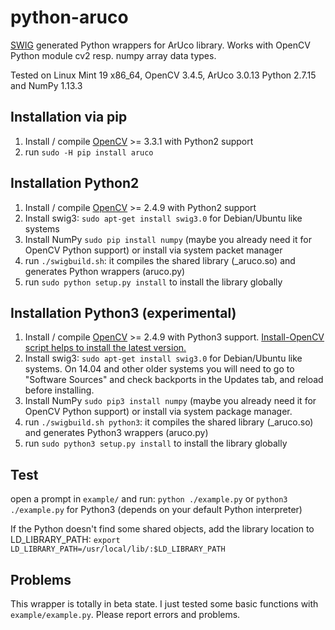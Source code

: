 # python-aruco
[SWIG](http://www.swig.org/) generated Python wrappers for ArUco library.
Works with OpenCV Python module cv2 resp. numpy array data types.

Tested on Linux Mint 19 x86_64, OpenCV 3.4.5, ArUco 3.0.13 Python 2.7.15 and NumPy 1.13.3

Installation via pip
--------------------
1. Install / compile [OpenCV](http://opencv.org/) >= 3.3.1 with Python2 support
2. run `sudo -H pip install aruco`

Installation Python2
--------------------

1. Install / compile [OpenCV](http://opencv.org/) >= 2.4.9 with Python2 support
3. Install swig3: `sudo apt-get install swig3.0` for Debian/Ubuntu like systems
4. Install NumPy `sudo pip install numpy` (maybe you already need it for OpenCV Python support) or install via system packet manager
5. run `./swigbuild.sh`: it compiles the shared library (_aruco.so) and generates Python wrappers (aruco.py)
6. run `sudo python setup.py install` to install the library globally

Installation Python3 (experimental)
-----------------------------------

1. Install / compile [OpenCV](http://opencv.org/) >= 2.4.9 with Python3 support. [Install-OpenCV script helps to install the latest version.](https://github.com/jayrambhia/Install-OpenCV/)
3. Install swig3: `sudo apt-get install swig3.0` for Debian/Ubuntu like systems. On 14.04 and other older systems you will need to go to "Software Sources" and check backports in the Updates tab, and reload before installing.
4. Install NumPy `sudo pip3 install numpy` (maybe you already need it for OpenCV Python support) or install via system package manager.
5. run `./swigbuild.sh python3`: it compiles the shared library (_aruco.so) and generates Python3 wrappers (aruco.py)
6. run `sudo python3 setup.py install` to install the library globally

Test
----

open a prompt in `example/` and run: `python ./example.py` or `python3 ./example.py` for Python3 (depends on your default Python interpreter)

If the Python doesn't find some shared objects, add the library location to LD_LIBRARY_PATH:
`export LD_LIBRARY_PATH=/usr/local/lib/:$LD_LIBRARY_PATH`

Problems
--------

This wrapper is totally in beta state. I just tested some basic functions with `example/example.py`.
Please report errors and problems.

